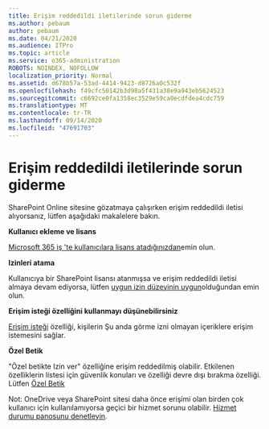 ```yaml
---
title: Erişim reddedildi iletilerinde sorun giderme
ms.author: pebaum
author: pebaum
ms.date: 04/21/2020
ms.audience: ITPro
ms.topic: article
ms.service: o365-administration
ROBOTS: NOINDEX, NOFOLLOW
localization_priority: Normal
ms.assetid: d678b57a-53ad-4414-9423-d8726a0c532f
ms.openlocfilehash: f49cfc50142b3d98a5f431a38e9a943eb5624523
ms.sourcegitcommit: c6692ce0fa1358ec3529e59ca0ecdfdea4cdc759
ms.translationtype: MT
ms.contentlocale: tr-TR
ms.lasthandoff: 09/14/2020
ms.locfileid: "47691703"
---
```

# <a name="troubleshoot-access-denied-messages"></a>Erişim reddedildi iletilerinde sorun giderme

SharePoint Online sitesine gözatmaya çalışırken erişim reddedildi iletisi alıyorsanız, lütfen aşağıdaki makalelere bakın.

**Kullanıcı ekleme ve lisans**

[Microsoft 365 iş 'te kullanıcılara lisans atadığınızdan](https://docs.microsoft.com/microsoft-365/admin/add-users/add-users)emin olun.

**Izinleri atama**

Kullanıcıya bir SharePoint lisansı atanmışsa ve erişim reddedildi iletisi almaya devam ediyorsa, lütfen [uygun izin düzeyinin uygun](https://docs.microsoft.com/sharepoint/understanding-permission-levels)olduğundan emin olun.

**Erişim isteği özelliğini kullanmayı düşünebilirsiniz**

[Erişim isteği](https://support.office.com/article/Set-up-and-manage-access-requests-94B26E0B-2822-49D4-929A-8455698654B3) özelliği, kişilerin Şu anda görme izni olmayan içeriklere erişim istemesini sağlar. 

**Özel Betik**

"Özel betikte Izin ver" özelliğine erişim reddedilmiş olabilir. Etkilenen özelliklerin listesi için güvenlik konuları ve özelliği devre dışı bırakma özelliği. Lütfen [Özel Betik](https://docs.microsoft.com/sharepoint/allow-or-prevent-custom-script)

Not: OneDrive veya SharePoint sitesi daha önce erişimi olan birden çok kullanıcı için kullanılamıyorsa geçici bir hizmet sorunu olabilir. [Hizmet durumu panosunu denetleyin](https://portal.office.com/adminportal/home#/servicehealth).


  

